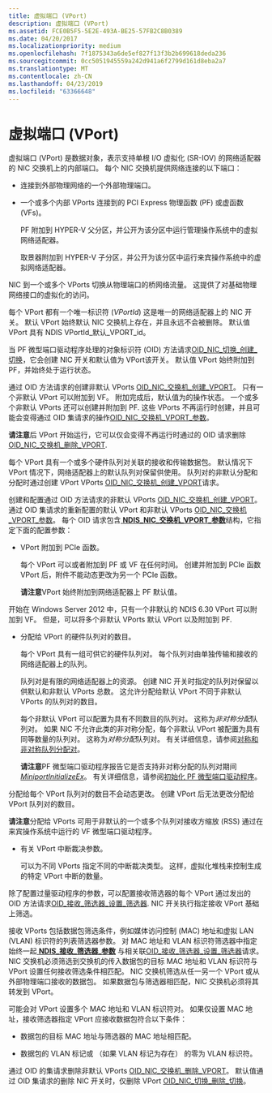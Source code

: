 ```yaml
---
title: 虚拟端口 (VPort)
description: 虚拟端口 (VPort)
ms.assetid: FCE0B5F5-5E2E-493A-BE25-57FB2C8B0389
ms.date: 04/20/2017
ms.localizationpriority: medium
ms.openlocfilehash: 7f1875343a6de5ef827f13f3b2b699618deda236
ms.sourcegitcommit: 0cc5051945559a242d941a6f2799d161d8eba2a7
ms.translationtype: MT
ms.contentlocale: zh-CN
ms.lasthandoff: 04/23/2019
ms.locfileid: "63366648"
---
```

# <a name="virtual-ports-vports"></a>虚拟端口 (VPort)


虚拟端口 (VPort) 是数据对象，表示支持单根 I/O 虚拟化 (SR-IOV) 的网络适配器的 NIC 交换机上的内部端口。 每个 NIC 交换机提供网络连接的以下端口：

-   连接到外部物理网络的一个外部物理端口。

-   一个或多个内部 VPorts 连接到的 PCI Express 物理函数 (PF) 或虚函数 (VFs)。

    PF 附加到 HYPER-V 父分区，并公开为该分区中运行管理操作系统中的虚拟网络适配器。

    取景器附加到 HYPER-V 子分区，并公开为该分区中运行来宾操作系统中的虚拟网络适配器。

NIC 到一个或多个 VPorts 切换从物理端口的桥网络流量。 这提供了对基础物理网络接口的虚拟化的访问。

每个 VPort 都有一个唯一标识符 (*VPortId*) 这是唯一的网络适配器上的 NIC 开关。 默认 VPort 始终默认 NIC 交换机上存在，并且永远不会被删除。 默认值 VPort 具有 NDIS VPortId\_默认\_VPORT\_id。

当 PF 微型端口驱动程序处理的对象标识符 (OID) 方法请求[OID\_NIC\_切换\_创建\_切换](https://msdn.microsoft.com/library/windows/hardware/hh451815)，它会创建 NIC 开关和默认值为 VPort该开关。 默认值 VPort 始终附加到 PF，并始终处于运行状态。

通过 OID 方法请求的创建非默认 VPorts [OID\_NIC\_交换机\_创建\_VPORT](https://msdn.microsoft.com/library/windows/hardware/hh451816)。 只有一个非默认 VPort 可以附加到 VF。 附加完成后，默认值为的操作状态。 一个或多个非默认 VPorts 还可以创建并附加到 PF. 这些 VPorts 不再运行时创建，并且可能会变得通过 OID 集请求的操作[OID\_NIC\_交换机\_VPORT\_参数](https://msdn.microsoft.com/library/windows/hardware/hh451825)。

**请注意**后 VPort 开始运行，它可以仅会变得不再运行时通过的 OID 请求删除[OID\_NIC\_交换机\_删除\_VPORT](https://msdn.microsoft.com/library/windows/hardware/hh451818).



每个 VPort 具有一个或多个硬件队列对关联的接收和传输数据包。 默认情况下 VPort 情况下，网络适配器上的默认队列对保留供使用。 队列对的非默认分配和分配时通过创建 VPort VPorts [OID\_NIC\_交换机\_创建\_VPORT](https://msdn.microsoft.com/library/windows/hardware/hh451816)请求。

创建和配置通过 OID 方法请求的非默认 VPorts [OID\_NIC\_交换机\_创建\_VPORT](https://msdn.microsoft.com/library/windows/hardware/hh451816)。 通过 OID 集请求的重新配置的默认 VPort 和非默认 VPorts [OID\_NIC\_交换机\_VPORT\_参数](https://msdn.microsoft.com/library/windows/hardware/hh451825)。 每个 OID 请求包含[ **NDIS\_NIC\_交换机\_VPORT\_参数**](https://msdn.microsoft.com/library/windows/hardware/hh451597)结构，它指定下面的配置参数：

-   VPort 附加到 PCIe 函数。

    每个 VPort 可以或者附加到 PF 或 VF 在任何时间。 创建并附加到 PCIe 函数 VPort 后，附件不能动态更改为另一个 PCIe 函数。

    **请注意**VPort 始终附加到网络适配器上 PF 默认值。




开始在 Windows Server 2012 中，只有一个非默认的 NDIS 6.30 VPort 可以附加到 VF。 但是，可以将多个非默认 VPorts 默认 VPort 以及附加到 PF.


-   分配给 VPort 的硬件队列对的数目。

    每个 VPort 具有一组可供它的硬件队列对。 每个队列对由单独传输和接收的网络适配器上的队列。

    队列对是有限的网络适配器上的资源。 创建 NIC 开关时指定的队列对保留以供默认和非默认 VPorts 总数。 这允许分配给默认 VPort 不同于非默认 VPorts 的队列对的数目。

    每个非默认 VPort 可以配置为具有不同数目的队列对。 这称为*非对称分配*队列对。 如果 NIC 不允许此类的非对称分配，每个非默认 VPort 被配置为具有同等数量的队列对。 这称为*对称分配*队列对。 有关详细信息，请参阅[对称和非对称队列分配对](symmetric-and-asymmetric-assignment-of-queue-pairs.md)。

    **请注意**PF 微型端口驱动程序报告它是否支持非对称分配的队列对期间[ *MiniportInitializeEx*](https://msdn.microsoft.com/library/windows/hardware/ff559389)。 有关详细信息，请参阅[初始化 PF 微型端口驱动程序](initializing-a-pf-miniport-driver.md)。




分配给每个 VPort 队列对的数目不会动态更改。 创建 VPort 后无法更改分配给 VPort 队列对的数目。

**请注意**分配给 VPorts 可用于非默认的一个或多个队列对接收方缩放 (RSS) 通过在来宾操作系统中运行的 VF 微型端口驱动程序。




-   有关 VPort 中断裁决参数。

    可以为不同 VPorts 指定不同的中断裁决类型。 这样，虚拟化堆栈来控制生成的特定 VPort 中断的数量。

除了配置过量驱动程序的参数，可以配置接收筛选器的每个 VPort 通过发出的 OID 方法请求[OID\_接收\_筛选器\_设置\_筛选器](https://msdn.microsoft.com/library/windows/hardware/ff569795). NIC 开关执行指定接收 VPort 基础上筛选。

接收 VPorts 包括数据包筛选条件，例如媒体访问控制 (MAC) 地址和虚拟 LAN (VLAN) 标识符的列表筛选器参数。 对 MAC 地址和 VLAN 标识符筛选器中指定始终一起[ **NDIS\_接收\_筛选器\_参数**](https://msdn.microsoft.com/library/windows/hardware/ff567181) 与相关联[OID\_接收\_筛选器\_设置\_筛选器](https://msdn.microsoft.com/library/windows/hardware/ff569795)请求。 NIC 交换机必须筛选到交换机的传入数据包的目标 MAC 地址和 VLAN 标识符与 VPort 设置任何接收筛选条件相匹配。 NIC 交换机筛选从任一另一个 VPort 或从外部物理端口接收的数据包。 如果数据包与筛选器相匹配，NIC 交换机必须将其转发到 VPort。

可能会对 VPort 设置多个 MAC 地址和 VLAN 标识符对。 如果仅设置 MAC 地址，接收筛选器指定 VPort 应接收数据包符合以下条件：

-   数据包的目标 MAC 地址与筛选器的 MAC 地址相匹配。

-   数据包的 VLAN 标记或 （如果 VLAN 标记为存在） 的零为 VLAN 标识符。

通过 OID 的集请求删除非默认 VPorts [OID\_NIC\_交换机\_删除\_VPORT](https://msdn.microsoft.com/library/windows/hardware/hh451816)。 默认值通过 OID 集请求的删除 NIC 开关时，仅删除 VPort [OID\_NIC\_切换\_删除\_切换](https://msdn.microsoft.com/library/windows/hardware/hh451817)。









